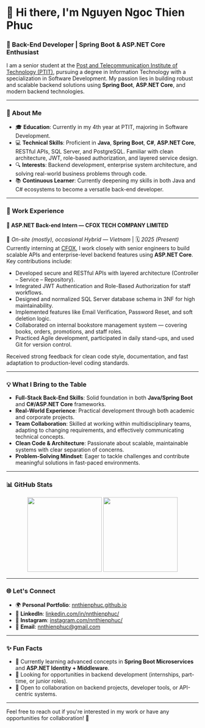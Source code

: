 # 👋 Hi there, I'm Nguyen Ngoc Thien Phuc

### 🌟 Back-End Developer | Spring Boot & ASP.NET Core Enthusiast

I am a senior student at the [Post and Telecommunication Institute of Technology (PTIT)](https://portal.ptit.edu.vn), pursuing a degree in Information Technology with a specialization in Software Development. My passion lies in building robust and scalable backend solutions using **Spring Boot**, **ASP.NET Core**, and modern backend technologies.

---

### 🚀 About Me
- 🎓 **Education**: Currently in my 4th year at PTIT, majoring in Software Development.
- 💻 **Technical Skills**: Proficient in **Java**, **Spring Boot**, **C#**, **ASP.NET Core**, RESTful APIs, SQL Server, and PostgreSQL. Familiar with clean architecture, JWT, role-based authorization, and layered service design.
- 🔍 **Interests**: Backend development, enterprise system architecture, and solving real-world business problems through code.
- 📚 **Continuous Learner**: Currently deepening my skills in both Java and C# ecosystems to become a versatile back-end developer.

---

### 💼 Work Experience

#### 🔹 **ASP.NET Back-end Intern — CFOX TECH COMPANY LIMITED**  
📍 *On-site (mostly), occasional Hybrid — Vietnam* | 🗓 *2025 (Present)*  
Currently interning at [CFOX](https://cfox.vn/), I work closely with senior engineers to build scalable APIs and enterprise-level backend features using **ASP.NET Core**.  
Key contributions include:
- Developed secure and RESTful APIs with layered architecture (Controller – Service – Repository).
- Integrated JWT Authentication and Role-Based Authorization for staff workflows.
- Designed and normalized SQL Server database schema in 3NF for high maintainability.
- Implemented features like Email Verification, Password Reset, and soft deletion logic.
- Collaborated on internal bookstore management system — covering books, orders, promotions, and staff roles.
- Practiced Agile development, participated in daily stand-ups, and used Git for version control.

Received strong feedback for clean code style, documentation, and fast adaptation to production-level coding standards.

---

### 💡 What I Bring to the Table
- **Full-Stack Back-End Skills**: Solid foundation in both **Java/Spring Boot** and **C#/ASP.NET Core** frameworks.
- **Real-World Experience**: Practical development through both academic and corporate projects.
- **Team Collaboration**: Skilled at working within multidisciplinary teams, adapting to changing requirements, and effectively communicating technical concepts.
- **Clean Code & Architecture**: Passionate about scalable, maintainable systems with clear separation of concerns.
- **Problem-Solving Mindset**: Eager to tackle challenges and contribute meaningful solutions in fast-paced environments.

---

### 📊 GitHub Stats
<div align="center">
  <img height="195em" src="https://github-readme-stats.vercel.app/api?username=nnthienphuc&theme=dracula&show_icons=true&hide_border=false&count_private=true">
  <img height="195em" src="https://github-readme-stats.vercel.app/api/top-langs/?username=nnthienphuc&theme=dracula&show_icons=true&hide_border=false&layout=compact">
</div>

---

### 🌐 Let's Connect
- 🌍 **Personal Portfolio**: [nnthienphuc.github.io](https://nnthienphuc.github.io/)
- 💼 **LinkedIn**: [linkedin.com/in/nnthienphuc/](https://www.linkedin.com/in/nnthienphuc/)
- 📸 **Instagram**: [instagram.com/nnthienphuc/](https://www.instagram.com/nnthienphuc/)
- 📧 **Email**: [nnthienphuc@gmail.com](mailto:nnthienphuc@gmail.com)

---

### ✨ Fun Facts
- 🌱 Currently learning advanced concepts in **Spring Boot Microservices** and **ASP.NET Identity + Middleware**.
- 🔭 Looking for opportunities in backend development (internships, part-time, or junior roles).
- 🎯 Open to collaboration on backend projects, developer tools, or API-centric systems.

---

Feel free to reach out if you're interested in my work or have any opportunities for collaboration! 🚀
